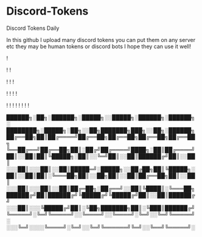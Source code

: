 # Discord-Tokens
Discord Tokens Daily

In this github I upload many discord tokens you can put them on any server etc they may be human tokens or discord bots I hope they can use it well!

!

! !

! ! !

! ! ! ! 

! ! ! ! ! ! ! !



██████╗░██╗░██████╗░█████╗░░█████╗░██████╗░██████╗░  ████████╗░█████╗░██╗░░██╗███████╗███╗░░██╗░██████╗
██╔══██╗██║██╔════╝██╔══██╗██╔══██╗██╔══██╗██╔══██╗  ╚══██╔══╝██╔══██╗██║░██╔╝██╔════╝████╗░██║██╔════╝
██║░░██║██║╚█████╗░██║░░╚═╝██║░░██║██████╔╝██║░░██║  ░░░██║░░░██║░░██║█████═╝░█████╗░░██╔██╗██║╚█████╗░
██║░░██║██║░╚═══██╗██║░░██╗██║░░██║██╔══██╗██║░░██║  ░░░██║░░░██║░░██║██╔═██╗░██╔══╝░░██║╚████║░╚═══██╗
██████╔╝██║██████╔╝╚█████╔╝╚█████╔╝██║░░██║██████╔╝  ░░░██║░░░╚█████╔╝██║░╚██╗███████╗██║░╚███║██████╔╝
╚═════╝░╚═╝╚═════╝░░╚════╝░░╚════╝░╚═╝░░╚═╝╚═════╝░  ░░░╚═╝░░░░╚════╝░╚═╝░░╚═╝╚══════╝╚═╝░░╚══╝╚═════╝░
